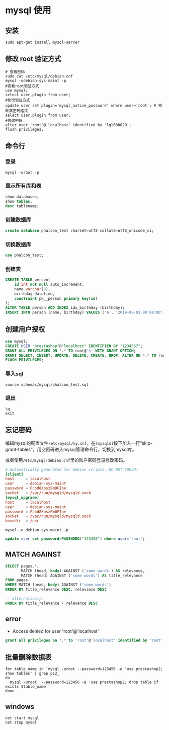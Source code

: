 # mysql 使用

## 安装

```shell
sudo apt-get install mysql-server
```

## 修改 root 验证方式

```shell
# 查看密码
sudo cat /etc/mysql/debian.cnf
mysql -udebian-sys-maint -p
#查看root验证方式
use mysql;
select user,plugin from user;
#修改验证方式
update user set plugin='mysql_native_password' where user='root'; # 修改其密码格式
select user,plugin from user;
#修改密码
alter user 'root'@'localhost' identified by 'lgl000820';
flush privileges;
```

## 命令行

### 登录
```shell
mysql -uroot -p
```

### 显示所有库和表

```sql
show databases;
show tables;
desc tablename;
```

### 创建数据库

```sql
create database phalcon_test charset=utf8 collate=utf8_unicode_ci;
```

### 切换数据库

```sql
use phalcon_test;
```

### 创建表

```sql
CREATE TABLE person(
    id int not null auto_increment,
    name varchar(8),
    birthday datetime,
    constraint pk__person primary key(id)
);
ALTER TABLE person ADD INDEX idx_birthday (birthday);
INSERT INTO person (name, birthday) VALUES ('A', '2019-08-01 00:00:00'), ('B', '2019-08-01 23:59:59'), ('C', '2019-08-02 00:00:00');
```

## 创建用户授权

```sql
use mysql;
CREATE USER "prestashop"@"localhost" IDENTIFIED BY "1234567";
GRANT ALL PRIVILEGES ON *.* TO root@'%' WITH GRANT OPTION;
GRANT SELECT, INSERT, UPDATE, DELETE, CREATE, DROP, ALTER ON *.* TO root@'%';
FLUSH PRIVILEGES;
```

### 导入sql

```shell
source schemas/mysql/phalcon_test.sql
```

### 退出

```shell
\q
exit
```

## 忘记密码

编辑mysql的配置文件`/etc/mysql/my.cnf`，在`[mysqld]`段下加入一行“skip-grant-tables”。用空密码进入mysql管理命令行，切换到mysql库。

或者使用`/etc/mysql/debian.cnf`里的账户密码登录修改密码。

```conf
# Automatically generated for Debian scripts. DO NOT TOUCH!
[client]
host     = localhost
user     = debian-sys-maint
password = Fcbd8XbszEm0FIbe
socket   = /var/run/mysqld/mysqld.sock
[mysql_upgrade]
host     = localhost
user     = debian-sys-maint
password = Fcbd8XbszEm0FIbe
socket   = /var/run/mysqld/mysqld.sock
basedir  = /usr
```

```shell
mysql -u debian-sys-maint -p
```

```sql
update user set password=PASSWORD("123456") where user='root';
```

## MATCH AGAINST

```SQL
SELECT pages.*,
       MATCH (head, body) AGAINST ('some words') AS relevance,
       MATCH (head) AGAINST ('some words') AS title_relevance
FROM pages
WHERE MATCH (head, body) AGAINST ('some words')
ORDER BY title_relevance DESC, relevance DESC

-- alternatively:
ORDER BY title_relevance + relevance DESC
```

## error

*  Access denied for user 'root'@'localhost' 

```sql
grant all privileges on *.* to 'root'@'localhost' identified by 'root' with grant option;
```

## 批量删除数据表

```shell
for table_name in `mysql -uroot --password=123456 -e 'use prestashop2; show tables' | grep ps2_`
do
  mysql -uroot  --password=123456 -e 'use prestashop2; drop table if exists $table_name '
done
```

## windows

```shell
net start mysql
net stop mysql
```
